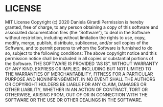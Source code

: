 # LICENSE

MIT License
Copyright (c) 2020  Daniela Girardi
Permission is 
hereby granted, free of charge, to any person obtaining a copy of this 
software and associated documentation files (the “Software”), to deal in
the Software without restriction, including without limitation the 
rights to use, copy, modify, merge, publish, distribute, sublicense, 
and/or sell copies of the Software, and to permit persons to whom the 
Software is furnished to do so, subject to the following conditions:
The above copyright notice and this permission notice shall be included in all copies or substantial portions of the Software.
THE
SOFTWARE IS PROVIDED “AS IS”, WITHOUT WARRANTY OF ANY KIND, EXPRESS OR 
IMPLIED, INCLUDING BUT NOT LIMITED TO THE WARRANTIES OF MERCHANTABILITY,
FITNESS FOR A PARTICULAR PURPOSE AND NONINFRINGEMENT. IN NO EVENT SHALL
THE AUTHORS OR COPYRIGHT HOLDERS BE LIABLE FOR ANY CLAIM, DAMAGES OR 
OTHER LIABILITY, WHETHER IN AN ACTION OF CONTRACT, TORT OR OTHERWISE, 
ARISING FROM, OUT OF OR IN CONNECTION WITH THE SOFTWARE OR THE USE OR 
OTHER DEALINGS IN THE SOFTWARE.